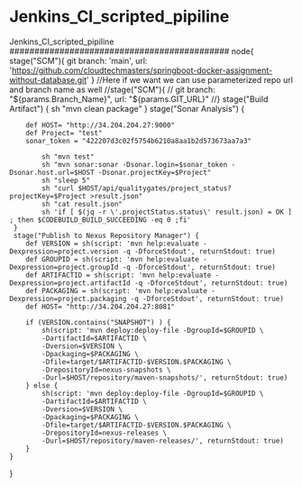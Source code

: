 # Jenkins_CI_scripted_pipiline
Jenkins_CI_scripted_pipiline
############################################
node{
     stage("SCM"){
        git branch: 'main', url: 'https://github.com/cloudtechmasters/springboot-docker-assignment-without-database.git'
     }
     //Here if we want we can use parameterized repo url and branch name as well
     //stage("SCM"){
     //   git branch: "${params.Branch_Name}", url: "${params.GIT_URL}"
     //}
     stage("Build Artifact") {
         sh "mvn clean package"
     }
	 stage("Sonar Analysis") {
	    
	    def HOST= "http://34.204.204.27:9000"
	    def Project= "test"
	    sonar_token = "422207d3c02f5754b6210a8aa1b2d573673aa7a3"
		
		    sh "mvn test"     
            sh "mvn sonar:sonar -Dsonar.login=$sonar_token -Dsonar.host.url=$HOST -Dsonar.projectKey=$Project"
            sh "sleep 5"
            sh "curl $HOST/api/qualitygates/project_status?projectKey=$Project >result.json"
            sh "cat result.json"
            sh 'if [ $(jq -r \'.projectStatus.status\' result.json) = OK ] ; then $CODEBUILD_BUILD_SUCCEEDING -eq 0 ;fi'
	 }
	 stage("Publish to Nexus Repository Manager") {
		def VERSION = sh(script: 'mvn help:evaluate -Dexpression=project.version -q -DforceStdout', returnStdout: true)
        def GROUPID = sh(script: 'mvn help:evaluate -Dexpression=project.groupId -q -DforceStdout', returnStdout: true)
        def ARTIFACTID = sh(script: 'mvn help:evaluate -Dexpression=project.artifactId -q -DforceStdout', returnStdout: true)
        def PACKAGING = sh(script: 'mvn help:evaluate -Dexpression=project.packaging -q -DforceStdout', returnStdout: true)
		def HOST= "http://34.204.204.27:8081"
		
	    if (VERSION.contains("SNAPSHOT") ) {
    	    sh(script: 'mvn deploy:deploy-file -DgroupId=$GROUPID \
            -DartifactId=$ARTIFACTID \
            -Dversion=$VERSION \
            -Dpackaging=$PACKAGING \
            -Dfile=target/$ARTIFACTID-$VERSION.$PACKAGING \
            -DrepositoryId=nexus-snapshots \
            -Durl=$HOST/repository/maven-snapshots/', returnStdout: true)
	    } else {
	        sh(script: 'mvn deploy:deploy-file -DgroupId=$GROUPID \
            -DartifactId=$ARTIFACTID \
            -Dversion=$VERSION \
            -Dpackaging=$PACKAGING \
            -Dfile=target/$ARTIFACTID-$VERSION.$PACKAGING \
            -DrepositoryId=nexus-releases \
            -Durl=$HOST/repository/maven-releases/', returnStdout: true)
	    }
	}
}
